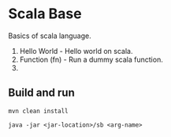 # Scala Base

Basics of scala language.

1. Hello World - Hello world on scala.
2. Function (fn) - Run a dummy scala function.
3.

## Build and run

```
mvn clean install

java -jar <jar-location>/sb <arg-name>
```
